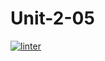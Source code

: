 # Unit-2-05
[![linter](https://github.com/NathanTempleton/<Unit-2-05>/workflows/linter/badge.svg)](https://github.com/marketplace/actions/super-linter)    

